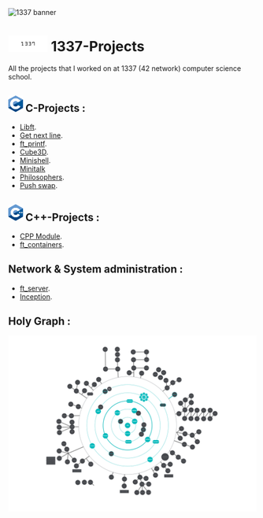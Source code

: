 <img src="./img/1337Projects-banner.gif" alt="1337 banner">


# <img src="./img/1337-logo.jpeg" width="80" alt="1337 school logo"> **1337-Projects**
All the projects that I worked on at 1337 (42 network) computer science school.

## <img src="./img/C-logo.png" width="30" alt="C programing logo"> C-Projects :

<ul>
	<li><a href="./Libft">Libft</a>.</li>
	<li><a href="./Get_next_line">Get next line</a>.</li>
	<li><a href="./ft_printf">ft_printf</a>.</li>
	<li><a href="./Cube3D/">Cube3D</a>.</li>
	<li><a href="./minishell">Minishell</a>.</li>
	<li><a href="./minitalk">Minitalk</a></li>
	<li><a href="./Philosophers">Philosophers</a>.</li>
	<li><a href="./push_swap">Push swap</a>.</li>
</ul>

## <img src="./img/CPP-logo.png" width="30" alt="CPP programing logo"> C++-Projects :

<ul>
	<li><a href="./CPP Module">CPP Module</a>.</li>
	<li><a href="./ft_containers">ft_containers</a>.</li>
</ul>

## Network & System administration :

<ul>
	<li><a href="./ft_server">ft_server</a>.</li>
	<li><a href="./Inception">Inception</a>.</li>
</ul>

## Holy Graph :
![CPP programing logo](./img/42Cursus.png)
